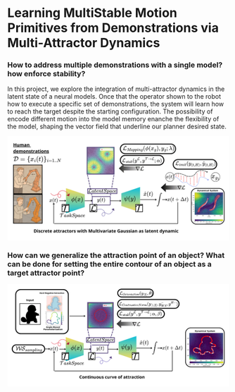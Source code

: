 # Learning MultiStable Motion Primitives from Demonstrations via Multi-Attractor Dynamics

### How to address multiple demonstrations with a single model? how enforce stability?
In this project, we explore the integration of multi-attractor dynamics in the latent state of a neural models. 
Once that the operator shown to the robot how to execute a specific set of demonstrations, the system will learn how to reach the target despite the starting configuration. 
The possibility of encode different motion into the model memory enanche the flexibility of the model, shaping the vector field that underline our planner desired state. 

<div style="background-color: white; display: inline-block; padding: 10px;">
  <img src="./img/Squid-discrete-Arc.png" alt="Architecture">
</div>

### How can we generalize the attraction point of an object? What can be done for setting the entire contour of an object as a target attractor point?

<div style="background-color: white; display: inline-block; padding: 10px;">
  <img src="./img/Squid-continuous-Arc.png" alt="Architecture">
</div>
